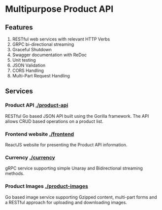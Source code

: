 # Multipurpose Product API

## Features

1. RESTful web services with relevant HTTP Verbs
2. GRPC bi-directional streaming
3. Graceful Shutdown
4. Swagger documentation with ReDoc
5. Unit testing
6. JSON Validation
7. CORS Handling
8. Multi-Part Request Handling

## Services

### Product API [./product-api](./golang-yt-microservices)

RESTful Go based JSON API built using the Gorilla framework. The API allows CRUD based operations on a product list.

### Frontend website [./frontend](./golang-yt-microservices-frontend)

ReactJS website for presenting the Product API information.

### Currency [./currency](./currency)

gRPC service supporting simple Unaray and Bidirectional streaming methods.

### Product Images [./product-images](./product-images)

Go based image service supporting Gzipped content, multi-part forms and a RESTful
approach for uploading and downloading images.
